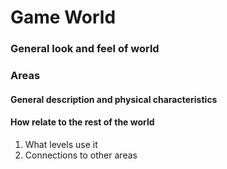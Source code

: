 # Game World

### General look and feel of world

### Areas

#### General description and physical characteristics

#### How relate to the rest of the world
1. What levels use it
2. Connections to other areas
